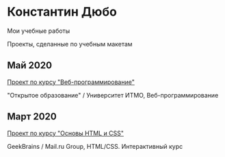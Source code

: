 # Константин Дюбо
Мои учебные работы

Проекты, сделанные по учебным макетам

## Май 2020
[Проект по курсу "Веб-программирование"](https://constantindubo.github.io/webdev_itmo/)

"Открытое образование" / Университет ИТМО, Веб-программирование

## Март 2020
[Проект по курсу "Основы HTML и CSS"](https://constantindubo.github.io/htmlcss_geekbrains/)

GeekBrains / Mail.ru Group, HTML/CSS. Интерактивный курс
